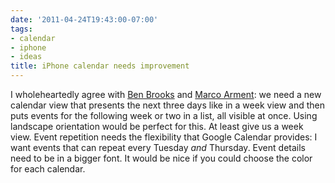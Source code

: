 ```yaml
---
date: '2011-04-24T19:43:00-07:00'
tags:
- calendar
- iphone
- ideas
title: iPhone calendar needs improvement
---
```


I wholeheartedly agree with [Ben Brooks](http://brooksreview.net/2010/09/sucky-calendars/) and [Marco Arment](http://www.marco.org/2010/03/28/more-ideas-than-time-logarithmic-calendar-view): we need a new calendar view that presents the next three days like in a week view and then puts events for the following week or two in a list, all visible at once. Using landscape orientation would be perfect for this. At least give us a week view. Event repetition needs the flexibility that Google Calendar provides: I want events that can repeat every Tuesday *and* Thursday. Event details need to be in a bigger font. It would be nice if you could choose the color for each calendar.

